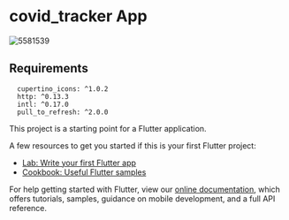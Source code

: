 # covid_tracker App
![5581539](https://user-images.githubusercontent.com/46857727/133473885-d0d73f06-1e41-45ab-9134-61568186b25e.jpg)
## Requirements
```
  cupertino_icons: ^1.0.2
  http: ^0.13.3
  intl: ^0.17.0
  pull_to_refresh: ^2.0.0
```

This project is a starting point for a Flutter application.

A few resources to get you started if this is your first Flutter project:

- [Lab: Write your first Flutter app](https://flutter.dev/docs/get-started/codelab)
- [Cookbook: Useful Flutter samples](https://flutter.dev/docs/cookbook)

For help getting started with Flutter, view our
[online documentation](https://flutter.dev/docs), which offers tutorials,
samples, guidance on mobile development, and a full API reference.
